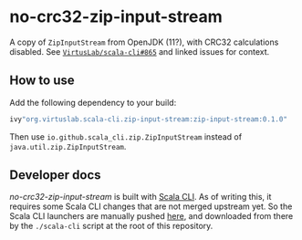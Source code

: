 # no-crc32-zip-input-stream

A copy of `ZipInputStream` from OpenJDK (11?), with CRC32 calculations disabled. See
[`VirtusLab/scala-cli#865`](https://github.com/VirtusLab/scala-cli/pull/865) and linked issues for context.

## How to use

Add the following dependency to your build:
```scala
ivy"org.virtuslab.scala-cli.zip-input-stream:zip-input-stream:0.1.0"
```

Then use `io.github.scala_cli.zip.ZipInputStream` instead of `java.util.zip.ZipInputStream`.

## Developer docs

*no-crc32-zip-input-stream* is built with [Scala CLI](https://github.com/VirtusLab/scala-cli). As of writing this, it requires some Scala CLI changes that are not merged upstream yet. So the Scala CLI launchers are manually pushed [here](https://github.com/scala-cli/no-crc32-zip-input-stream/releases/tag/scala-cli-launcher), and downloaded from there by the `./scala-cli` script at the root of this repository.

